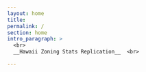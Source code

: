 ```yaml
---
layout: home
title:  
permalink: /
section: home
intro_paragraph: >
  <br>
  __Hawaii Zoning Stats Replication__  <br>

---
```

